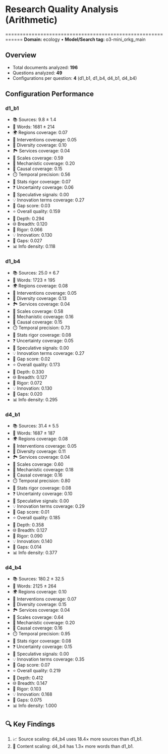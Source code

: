 # Research Quality Analysis (Arithmetic)
============================================================
**Domain:** ecology  •  **Model/Search tag:** o3-mini_orkg_main

## Overview
- Total documents analyzed: **196**
- Questions analyzed: **49**
- Configurations per question: **4** (d1_b1, d1_b4, d4_b1, d4_b4)

## Configuration Performance

### d1_b1
- 📚 Sources: 9.8 ± 1.4
- 📝 Words: 1681 ± 214
- 🌍 Regions coverage: 0.07
- 🧪 Interventions coverage: 0.05
- 🌿 Diversity coverage: 0.10
- 🏞️ Services coverage: 0.04
- 📏 Scales coverage: 0.59
- 🔬 Mechanistic coverage: 0.20
- 🔗 Causal coverage: 0.15
- ⏱️ Temporal precision: 0.56
- 📐 Stats rigor coverage: 0.07
- ❓ Uncertainty coverage: 0.06
- 💭 Speculative signals: 0.00
- 💡 Innovation terms coverage: 0.27
- 🧩 Gap score: 0.03
- ⭐ Overall quality: 0.159
- 🎯 Depth: 0.294
- 🌐 Breadth: 0.120
- 🔬 Rigor: 0.066
- 💡 Innovation: 0.130
- 🧩 Gaps: 0.027
- 📊 Info density: 0.118

### d1_b4
- 📚 Sources: 25.0 ± 6.7
- 📝 Words: 1723 ± 195
- 🌍 Regions coverage: 0.08
- 🧪 Interventions coverage: 0.05
- 🌿 Diversity coverage: 0.13
- 🏞️ Services coverage: 0.04
- 📏 Scales coverage: 0.58
- 🔬 Mechanistic coverage: 0.16
- 🔗 Causal coverage: 0.15
- ⏱️ Temporal precision: 0.73
- 📐 Stats rigor coverage: 0.08
- ❓ Uncertainty coverage: 0.05
- 💭 Speculative signals: 0.00
- 💡 Innovation terms coverage: 0.27
- 🧩 Gap score: 0.02
- ⭐ Overall quality: 0.173
- 🎯 Depth: 0.330
- 🌐 Breadth: 0.127
- 🔬 Rigor: 0.072
- 💡 Innovation: 0.130
- 🧩 Gaps: 0.020
- 📊 Info density: 0.295

### d4_b1
- 📚 Sources: 31.4 ± 5.5
- 📝 Words: 1687 ± 187
- 🌍 Regions coverage: 0.08
- 🧪 Interventions coverage: 0.05
- 🌿 Diversity coverage: 0.11
- 🏞️ Services coverage: 0.04
- 📏 Scales coverage: 0.60
- 🔬 Mechanistic coverage: 0.18
- 🔗 Causal coverage: 0.16
- ⏱️ Temporal precision: 0.80
- 📐 Stats rigor coverage: 0.08
- ❓ Uncertainty coverage: 0.10
- 💭 Speculative signals: 0.00
- 💡 Innovation terms coverage: 0.29
- 🧩 Gap score: 0.01
- ⭐ Overall quality: 0.185
- 🎯 Depth: 0.358
- 🌐 Breadth: 0.127
- 🔬 Rigor: 0.090
- 💡 Innovation: 0.140
- 🧩 Gaps: 0.014
- 📊 Info density: 0.377

### d4_b4
- 📚 Sources: 180.2 ± 32.5
- 📝 Words: 2125 ± 264
- 🌍 Regions coverage: 0.10
- 🧪 Interventions coverage: 0.07
- 🌿 Diversity coverage: 0.15
- 🏞️ Services coverage: 0.04
- 📏 Scales coverage: 0.64
- 🔬 Mechanistic coverage: 0.20
- 🔗 Causal coverage: 0.16
- ⏱️ Temporal precision: 0.95
- 📐 Stats rigor coverage: 0.08
- ❓ Uncertainty coverage: 0.15
- 💭 Speculative signals: 0.00
- 💡 Innovation terms coverage: 0.35
- 🧩 Gap score: 0.07
- ⭐ Overall quality: 0.219
- 🎯 Depth: 0.412
- 🌐 Breadth: 0.147
- 🔬 Rigor: 0.103
- 💡 Innovation: 0.168
- 🧩 Gaps: 0.075
- 📊 Info density: 1.000

## 🔍 Key Findings
1. 📈 Source scaling: d4_b4 uses 18.4× more sources than d1_b1.
2. 📝 Content scaling: d4_b4 has 1.3× more words than d1_b1.